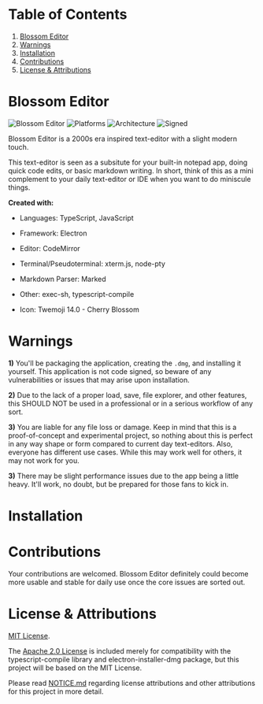 # Table of Contents

1. [Blossom Editor](#blossom-editor)
2. [Warnings](#warnings)
3. [Installation](#installation)
4. [Contributions](#contributions)
5. [License & Attributions](#license--attributions)

# Blossom Editor

![Blossom Editor](https://img.shields.io/badge/Blossom%20Editor-1.0.0-ff69b4) ![Platforms](https://img.shields.io/badge/Platforms-MacOS-lightgrey) ![Architecture](https://img.shields.io/badge/Architecture-x64-lightgrey) ![Signed](https://img.shields.io/badge/Code%20Signed-No-critical)

Blossom Editor is a 2000s era inspired text-editor with a slight modern touch. 

This text-editor is seen as a subsitute for your built-in notepad app, doing quick code edits, or basic markdown writing. In short, think of this as a mini complement to your daily text-editor or IDE when you want to do miniscule things. 

**Created with:**

- Languages: TypeScript, JavaScript

- Framework: Electron

- Editor: CodeMirror 

- Terminal/Pseudoterminal: xterm.js, node-pty

- Markdown Parser: Marked

- Other: exec-sh, typescript-compile

- Icon: Twemoji 14.0 - Cherry Blossom

# Warnings

**1)** You'll be packaging the application, creating the `.dmg`, and installing it yourself. This application is not code signed, so beware of any vulnerabilities or issues that may arise upon installation.

**2)** Due to the lack of a proper load, save, file explorer, and other features, this SHOULD NOT be used in a professional or in a serious workflow of any sort. 

**3)** You are liable for any file loss or damage. Keep in mind that this is a proof-of-concept and experimental project, so nothing about this is perfect in any way shape or form compared to current day text-editors. Also, everyone has different use cases. While this may work well for others, it may not work for you.

**3)** There may be slight performance issues due to the app being a little heavy. It'll work, no doubt, but be prepared for those fans to kick in.

# Installation

# Contributions

Your contributions are welcomed. Blossom Editor definitely could become more usable and stable for daily use once the core issues are sorted out.

# License & Attributions

[MIT License](LICENSE).

The [Apache 2.0 License](LICENSE-APACHE-2.0) is included merely for compatibility with the typescript-compile library and electron-installer-dmg package, but this project will be based on the MIT License.

Please read [NOTICE.md](NOTICE.md) regarding license attributions and other attributions for this project in more detail.